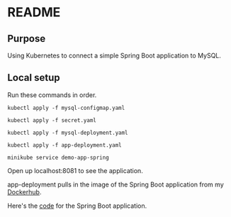# README
## Purpose
Using Kubernetes to connect a simple Spring Boot application to MySQL.
## Local setup
Run these commands in order.

`kubectl apply -f mysql-configmap.yaml`

`kubectl apply -f secret.yaml`

`kubectl apply -f mysql-deployment.yaml`

`kubectl apply -f app-deployment.yaml`

`minikube service demo-app-spring`

Open up localhost:8081 to see the application.

app-deployment pulls in the image of the Spring Boot application from my [Dockerhub](https://hub.docker.com/r/akarad158/kubernetes-spring-mysql).

Here's the [code](https://github.com/itsKarad/basic-tomcat-server) for the Spring Boot application.